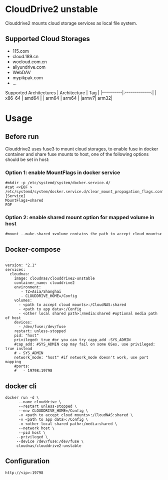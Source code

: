 CloudDrive2 unstable
==========

Clouddrive2 mounts cloud storage services as local file system.

Supported Cloud Storages
------------------------

*   115.com
*   cloud.189.cn
*   ~~wocloud.com.cn~~
*   aliyundrive.com
*   WebDAV
*   mypikpak.com
*   ...

Supported Architectures
| Architecture  |      Tag     |
|----------|:-------------:|
| x86-64 |  amd64 |
| arm64 |    arm64   |
|armv7| arm32|


Usage
=====

Before run
----------

Clouddrive2 uses fuse3 to mount cloud storages, to enable fuse in docker container and share fuse mounts to host, one of the following options should be set in host:

### Option 1: enable MountFlags in docker service

    
    #mkdir -p /etc/systemd/system/docker.service.d/
    #cat <<EOF > /etc/systemd/system/docker.service.d/clear_mount_propagation_flags.conf
    [Service]
    MountFlags=shared
    EOF
    

### Option 2: enable shared mount option for mapped volume in host

    
    #mount --make-shared <volume contains the path to accept cloud mounts>
    

Docker-compose
--------------

    
    ----
    version: "2.1"
    services:
      cloudnas:
        image: cloudnas/clouddrive2-unstable
        container_name: clouddrive2
        environment:
           - TZ=Asia/Shanghai
           - CLOUDDRIVE_HOME=/Config
        volumes:
          - <path to accept cloud mounts>:/CloudNAS:shared
          - <path to app data>:/Config
          - <other local shared path>:/media:shared #optional media path of host
        devices:
          - /dev/fuse:/dev/fuse
        restart: unless-stopped
        pid: "host"
        privileged: true #or you can try capp_add -SYS_ADMIN
        #cap_add: #SYS_ADMIN cap may fail on some OSes, use privileged: true instead
        # - SYS_ADMIN
        network_mode: "host" #if network_mode doesn't work, use port mapping
        #ports:
        #   - 19798:19798
    
    


    

docker cli
----------

    
    docker run -d \
          --name clouddrive \
          --restart unless-stopped \
          --env CLOUDDRIVE_HOME=/Config \
          -v <path to accept cloud mounts>:/CloudNAS:shared \
          -v <path to app data>:/Config \
          -v <other local shared path>:/media:shared \
          --network host \
          --pid host \
         --privileged \
         --device /dev/fuse:/dev/fuse \
         cloudnas/clouddrive2-unstable
    

Configuration
----------

    
    http://<ip>:19798
